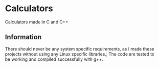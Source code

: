 # Calculators
Calculators made in C and C++

## Information
There should never be any system specific requirements, as I made these projects without using any Linux specific libraries.;
The code are tested to be working and compiled successfully with g++.
